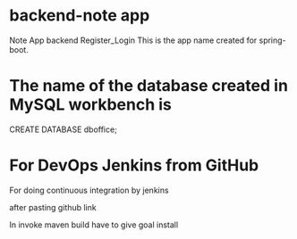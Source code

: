 # backend-note app
Note App backend
Register_Login
This is the app name created for spring-boot.

# The name of the database created in MySQL workbench is 

CREATE DATABASE dboffice;

# For DevOps Jenkins from GitHub

For doing continuous integration by jenkins

after pasting github link

In invoke maven build have to give goal install
